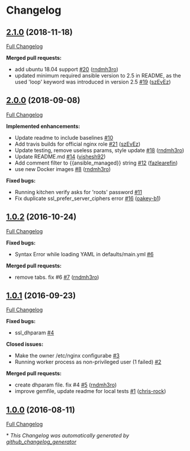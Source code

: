 # Changelog

## [2.1.0](https://github.com/dev-sec/ansible-nginx-hardening/tree/2.1.0) (2018-11-18)

[Full Changelog](https://github.com/dev-sec/ansible-nginx-hardening/compare/2.0.0...2.1.0)

**Merged pull requests:**

- add ubuntu 18.04 support [\#20](https://github.com/dev-sec/ansible-nginx-hardening/pull/20) ([rndmh3ro](https://github.com/rndmh3ro))
- updated minimum required ansible version to 2.5 in README, as the used 'loop' keyword was introduced in version 2.5 [\#19](https://github.com/dev-sec/ansible-nginx-hardening/pull/19) ([szEvEz](https://github.com/szEvEz))

## [2.0.0](https://github.com/dev-sec/ansible-nginx-hardening/tree/2.0.0) (2018-09-08)

[Full Changelog](https://github.com/dev-sec/ansible-nginx-hardening/compare/1.0.2...2.0.0)

**Implemented enhancements:**

- Update readme to include baselines [\#10](https://github.com/dev-sec/ansible-nginx-hardening/issues/10)
- Add travis builds for official nginx role [\#21](https://github.com/dev-sec/ansible-nginx-hardening/pull/21) ([szEvEz](https://github.com/szEvEz))
- Update testing, remove useless params, style update [\#18](https://github.com/dev-sec/ansible-nginx-hardening/pull/18) ([rndmh3ro](https://github.com/rndmh3ro))
- Update README.md [\#14](https://github.com/dev-sec/ansible-nginx-hardening/pull/14) ([vishesh92](https://github.com/vishesh92))
- Add comment filter to {{ansible\_managed}} string [\#12](https://github.com/dev-sec/ansible-nginx-hardening/pull/12) ([fazlearefin](https://github.com/fazlearefin))
- use new Docker images [\#8](https://github.com/dev-sec/ansible-nginx-hardening/pull/8) ([rndmh3ro](https://github.com/rndmh3ro))

**Fixed bugs:**

- Running kitchen verify asks for 'roots' password [\#11](https://github.com/dev-sec/ansible-nginx-hardening/issues/11)
- Fix duplicate ssl\_prefer\_server\_ciphers error [\#16](https://github.com/dev-sec/ansible-nginx-hardening/pull/16) ([oakey-b1](https://github.com/oakey-b1))

## [1.0.2](https://github.com/dev-sec/ansible-nginx-hardening/tree/1.0.2) (2016-10-24)

[Full Changelog](https://github.com/dev-sec/ansible-nginx-hardening/compare/1.0.1...1.0.2)

**Fixed bugs:**

- Syntax Error while loading YAML in defaults/main.yml [\#6](https://github.com/dev-sec/ansible-nginx-hardening/issues/6)

**Merged pull requests:**

- remove tabs. fix \#6 [\#7](https://github.com/dev-sec/ansible-nginx-hardening/pull/7) ([rndmh3ro](https://github.com/rndmh3ro))

## [1.0.1](https://github.com/dev-sec/ansible-nginx-hardening/tree/1.0.1) (2016-09-23)

[Full Changelog](https://github.com/dev-sec/ansible-nginx-hardening/compare/1.0.0...1.0.1)

**Fixed bugs:**

- ssl\_dhparam [\#4](https://github.com/dev-sec/ansible-nginx-hardening/issues/4)

**Closed issues:**

- Make the owner /etc/nginx configurabe [\#3](https://github.com/dev-sec/ansible-nginx-hardening/issues/3)
- Running worker process as non-privileged user \(1 failed\) [\#2](https://github.com/dev-sec/ansible-nginx-hardening/issues/2)

**Merged pull requests:**

- create dhparam file. fix \#4 [\#5](https://github.com/dev-sec/ansible-nginx-hardening/pull/5) ([rndmh3ro](https://github.com/rndmh3ro))
- improve gemfile, update readme for local tests [\#1](https://github.com/dev-sec/ansible-nginx-hardening/pull/1) ([chris-rock](https://github.com/chris-rock))

## [1.0.0](https://github.com/dev-sec/ansible-nginx-hardening/tree/1.0.0) (2016-08-11)

[Full Changelog](https://github.com/dev-sec/ansible-nginx-hardening/compare/1b9dcf16cfbf45ff5f50cd83509245d1527f9fd0...1.0.0)



\* *This Changelog was automatically generated by [github_changelog_generator](https://github.com/github-changelog-generator/github-changelog-generator)*
